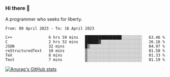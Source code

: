 ### Hi there 👋

<!--
**shejialuo/shejialuo** is a ✨ _special_ ✨ repository because its `README.md` (this file) appears on your GitHub profile.

Here are some ideas to get you started:

- 🔭 I’m currently working on ...
- 🌱 I’m currently learning ...
- 👯 I’m looking to collaborate on ...
- 🤔 I’m looking for help with ...
- 💬 Ask me about ...
- 📫 How to reach me: ...
- 😄 Pronouns: ...
- ⚡ Fun fact: ...
-->

A programmer who seeks for liberty.

<!--START_SECTION:waka-->

```text
From: 09 April 2023 - To: 16 April 2023

C++                6 hrs 59 mins   ████████████████░░░░░░░░░   63.46 %
C                  2 hrs 52 mins   ██████▓░░░░░░░░░░░░░░░░░░   26.16 %
JSON               32 mins         █▒░░░░░░░░░░░░░░░░░░░░░░░   04.97 %
reStructuredText   10 mins         ▒░░░░░░░░░░░░░░░░░░░░░░░░   01.58 %
TeX                8 mins          ▒░░░░░░░░░░░░░░░░░░░░░░░░   01.33 %
Text               7 mins          ▒░░░░░░░░░░░░░░░░░░░░░░░░   01.19 %
```

<!--END_SECTION:waka-->

[![Anurag's GitHub stats](https://github-readme-stats.vercel.app/api?username=shejialuo&show_icons=true&theme=dracula)](https://github.com/anuraghazra/github-readme-stats)
